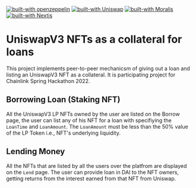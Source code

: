 [![built-with openzeppelin](https://img.shields.io/badge/built%20with-OpenZeppelin-3677FF)](https://docs.openzeppelin.com/)
[![built-with Uniswap](https://img.shields.io/badge/built%20with-Uniswap-D656D2)](https://github.com/Uniswap)
[![built-with Moralis](https://img.shields.io/badge/built%20with-Moralis-749FDB)](https://moralis.io/)
[![built-with Nextjs](https://img.shields.io/badge/built%20with-Nextjs-04020D)](https://nextjs.org/)

# UniswapV3 NFTs as a collateral for loans

This project implements peer-to-peer mechanicsm of giving out a loan and listing an UniswapV3 NFT as a collateral.
It is participating project for Chainlink Spring Hackathon 2022.

## Borrowing Loan (Staking NFT)

All the UniswapV3 LP NFTs owned by the user are listed on the Borrow page, the user can list any of his NFT for a loan with specifiying the `LoanTime` and `LoanAmount`.
The `LoanAmount` must be less than the 50% value of the LP Token i.e., NFT's underlying liquidity.

## Lending Money

All the NFTs that are listed by all the users over the platfrom are displayed on the `Lend` page.
The user can provide loan in DAI to the NFT owners, getting returns from the interest earned from that NFT from Uniswap.


